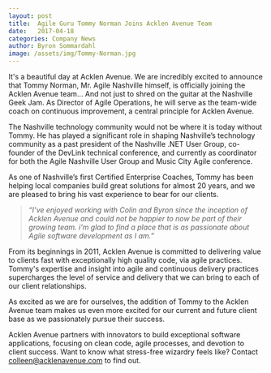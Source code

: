 ```yaml
---
layout: post
title:  Agile Guru Tommy Norman Joins Acklen Avenue Team
date:   2017-04-18
categories: Company News
author: Byron Sommardahl
image: /assets/img/Tommy-Norman.jpg
---
```

It's a beautiful day at Acklen Avenue. We are incredibly excited to announce that Tommy Norman, Mr. Agile Nashville himself, is officially joining the Acklen Avenue team... And not just to shred on the guitar at the Nashville Geek Jam. As Director of Agile Operations, he will serve as the team-wide coach on continuous improvement, a central principle for Acklen Avenue.

The Nashville technology community would not be where it is today without Tommy. He has played a significant role in shaping Nashville’s technology community as a past president of the Nashville .NET User Group, co-founder of the DevLink technical conference, and currently as coordinator for both the Agile Nashville User Group and Music City Agile conference. 

As one of Nashville’s first Certified Enterprise Coaches, Tommy has been helping local companies build great solutions for almost 20 years, and we are pleased to bring his vast experience to bear for our clients.


<div class="shadow-wrapper">
		<blockquote class="hero box-shadow shadow-effect-2">
			<p>
				<em>“I’ve enjoyed working with Colin and Byron since the inception of Acklen Avenue and could not be happier to now be part of their growing team. i’m glad to find a place that is as passionate about Agile software development as I am.”</em>
			</p>			
		</blockquote>
</div>


From its beginnings in 2011, Acklen Avenue is committed to delivering value to clients fast with exceptionally high quality code, via agile practices. Tommy's expertise and insight into agile and continuous delivery practices supercharges the level of service and delivery that we can bring to each of our client relationships. 

As excited as we are for ourselves, the addition of Tommy to the Acklen Avenue team makes us even more excited for our current and future client base as we passionately pursue their success. 

Acklen Avenue partners with innovators to build exceptional software applications, focusing on clean code, agile processes, and devotion to client success. Want to know what stress-free wizardry feels like? Contact [colleen@acklenavenue.com](mailto:colleen@acklenavenue.com;) to find out.


